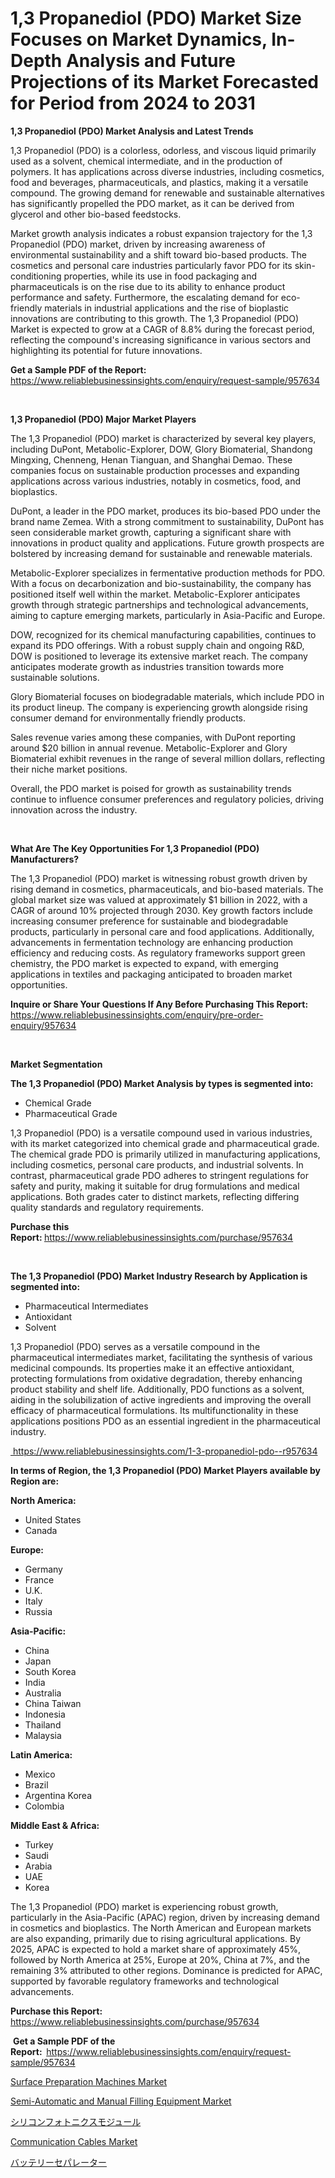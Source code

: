 <p><h1>1,3 Propanediol (PDO) Market Size Focuses on Market Dynamics, In-Depth Analysis and Future Projections of its Market Forecasted for Period from 2024 to 2031</h1></p><p><strong>1,3 Propanediol (PDO) Market Analysis and Latest Trends</strong></p>
<p><p>1,3 Propanediol (PDO) is a colorless, odorless, and viscous liquid primarily used as a solvent, chemical intermediate, and in the production of polymers. It has applications across diverse industries, including cosmetics, food and beverages, pharmaceuticals, and plastics, making it a versatile compound. The growing demand for renewable and sustainable alternatives has significantly propelled the PDO market, as it can be derived from glycerol and other bio-based feedstocks.</p><p>Market growth analysis indicates a robust expansion trajectory for the 1,3 Propanediol (PDO) market, driven by increasing awareness of environmental sustainability and a shift toward bio-based products. The cosmetics and personal care industries particularly favor PDO for its skin-conditioning properties, while its use in food packaging and pharmaceuticals is on the rise due to its ability to enhance product performance and safety. Furthermore, the escalating demand for eco-friendly materials in industrial applications and the rise of bioplastic innovations are contributing to this growth. The 1,3 Propanediol (PDO) Market is expected to grow at a CAGR of 8.8% during the forecast period, reflecting the compound's increasing significance in various sectors and highlighting its potential for future innovations.</p></p>
<p><strong>Get a Sample PDF of the Report:&nbsp;</strong> <a href="https://www.reliablebusinessinsights.com/enquiry/request-sample/957634">https://www.reliablebusinessinsights.com/enquiry/request-sample/957634</a></p>
<p>&nbsp;</p>
<p><strong>1,3 Propanediol (PDO) Major Market Players</strong></p>
<p><p>The 1,3 Propanediol (PDO) market is characterized by several key players, including DuPont, Metabolic-Explorer, DOW, Glory Biomaterial, Shandong Mingxing, Chenneng, Henan Tianguan, and Shanghai Demao. These companies focus on sustainable production processes and expanding applications across various industries, notably in cosmetics, food, and bioplastics.</p><p>DuPont, a leader in the PDO market, produces its bio-based PDO under the brand name Zemea. With a strong commitment to sustainability, DuPont has seen considerable market growth, capturing a significant share with innovations in product quality and applications. Future growth prospects are bolstered by increasing demand for sustainable and renewable materials.</p><p>Metabolic-Explorer specializes in fermentative production methods for PDO. With a focus on decarbonization and bio-sustainability, the company has positioned itself well within the market. Metabolic-Explorer anticipates growth through strategic partnerships and technological advancements, aiming to capture emerging markets, particularly in Asia-Pacific and Europe.</p><p>DOW, recognized for its chemical manufacturing capabilities, continues to expand its PDO offerings. With a robust supply chain and ongoing R&D, DOW is positioned to leverage its extensive market reach. The company anticipates moderate growth as industries transition towards more sustainable solutions.</p><p>Glory Biomaterial focuses on biodegradable materials, which include PDO in its product lineup. The company is experiencing growth alongside rising consumer demand for environmentally friendly products. </p><p>Sales revenue varies among these companies, with DuPont reporting around $20 billion in annual revenue. Metabolic-Explorer and Glory Biomaterial exhibit revenues in the range of several million dollars, reflecting their niche market positions.</p><p>Overall, the PDO market is poised for growth as sustainability trends continue to influence consumer preferences and regulatory policies, driving innovation across the industry.</p></p>
<p>&nbsp;</p>
<p><strong>What Are The Key Opportunities For 1,3 Propanediol (PDO) Manufacturers?</strong></p>
<p><p>The 1,3 Propanediol (PDO) market is witnessing robust growth driven by rising demand in cosmetics, pharmaceuticals, and bio-based materials. The global market size was valued at approximately $1 billion in 2022, with a CAGR of around 10% projected through 2030. Key growth factors include increasing consumer preference for sustainable and biodegradable products, particularly in personal care and food applications. Additionally, advancements in fermentation technology are enhancing production efficiency and reducing costs. As regulatory frameworks support green chemistry, the PDO market is expected to expand, with emerging applications in textiles and packaging anticipated to broaden market opportunities.</p></p>
<p><strong>Inquire or Share Your Questions If Any Before Purchasing This Report:</strong> <a href="https://www.reliablebusinessinsights.com/enquiry/pre-order-enquiry/957634">https://www.reliablebusinessinsights.com/enquiry/pre-order-enquiry/957634</a></p>
<p>&nbsp;</p>
<p><strong>Market Segmentation</strong></p>
<p><strong>The 1,3 Propanediol (PDO) Market Analysis by types is segmented into:</strong></p>
<p><ul><li>Chemical Grade</li><li>Pharmaceutical Grade</li></ul></p>
<p><p>1,3 Propanediol (PDO) is a versatile compound used in various industries, with its market categorized into chemical grade and pharmaceutical grade. The chemical grade PDO is primarily utilized in manufacturing applications, including cosmetics, personal care products, and industrial solvents. In contrast, pharmaceutical grade PDO adheres to stringent regulations for safety and purity, making it suitable for drug formulations and medical applications. Both grades cater to distinct markets, reflecting differing quality standards and regulatory requirements.</p></p>
<p><strong>Purchase this Report:&nbsp;</strong><a href="https://www.reliablebusinessinsights.com/purchase/957634">https://www.reliablebusinessinsights.com/purchase/957634</a></p>
<p>&nbsp;</p>
<p><strong>The 1,3 Propanediol (PDO) Market Industry Research by Application is segmented into:</strong></p>
<p><ul><li>Pharmaceutical Intermediates</li><li>Antioxidant</li><li>Solvent</li></ul></p>
<p><p>1,3 Propanediol (PDO) serves as a versatile compound in the pharmaceutical intermediates market, facilitating the synthesis of various medicinal compounds. Its properties make it an effective antioxidant, protecting formulations from oxidative degradation, thereby enhancing product stability and shelf life. Additionally, PDO functions as a solvent, aiding in the solubilization of active ingredients and improving the overall efficacy of pharmaceutical formulations. Its multifunctionality in these applications positions PDO as an essential ingredient in the pharmaceutical industry.</p></p>
<p><a href="https://www.reliablebusinessinsights.com/1-3-propanediol-pdo--r957634">&nbsp;https://www.reliablebusinessinsights.com/1-3-propanediol-pdo--r957634</a></p>
<p><strong>In terms of Region, the 1,3 Propanediol (PDO) Market Players available by Region are:</strong></p>
<p>
    <p> <strong> North America: </strong>
        <ul>
            <li>United States</li>
            <li>Canada</li>
        </ul>
        </p> 
    <p> <strong> Europe: </strong>
        <ul>
            <li>Germany</li>
            <li>France</li>
            <li>U.K.</li>
            <li>Italy</li>
            <li>Russia</li>
        </ul>
        </p> 
    <p> <strong> Asia-Pacific: </strong>
        <ul>
            <li>China</li>
            <li>Japan</li>
            <li>South Korea</li>
            <li>India</li>
            <li>Australia</li>
            <li>China Taiwan</li>
            <li>Indonesia</li>
            <li>Thailand</li>
            <li>Malaysia</li>
        </ul>
        </p> 
    <p> <strong> Latin America: </strong>
        <ul>
            <li>Mexico</li>
            <li>Brazil</li>
            <li>Argentina Korea</li>
            <li>Colombia</li>
        </ul>
        </p> 
    <p> <strong> Middle East & Africa: </strong>
        <ul>
            <li>Turkey</li>
            <li>Saudi</li>
            <li>Arabia</li>
            <li>UAE</li>
            <li>Korea</li>
        </ul>
    </p>
    </p>
<p><p>The 1,3 Propanediol (PDO) market is experiencing robust growth, particularly in the Asia-Pacific (APAC) region, driven by increasing demand in cosmetics and bioplastics. The North American and European markets are also expanding, primarily due to rising agricultural applications. By 2025, APAC is expected to hold a market share of approximately 45%, followed by North America at 25%, Europe at 20%, China at 7%, and the remaining 3% attributed to other regions. Dominance is predicted for APAC, supported by favorable regulatory frameworks and technological advancements.</p></p>
<p><strong>Purchase this Report: </strong><a href="https://www.reliablebusinessinsights.com/purchase/957634">https://www.reliablebusinessinsights.com/purchase/957634</a></p>
<p>&nbsp;<strong>Get a Sample PDF of the Report:&nbsp;&nbsp;</strong><a href="https://www.reliablebusinessinsights.com/enquiry/request-sample/957634">https://www.reliablebusinessinsights.com/enquiry/request-sample/957634</a></p>
<p><strong></strong></p>
<p><p><a href="https://www.linkedin.com/pulse/surface-preparation-machines-market-industry-landscape-growth-jwxwf?trackingId=RMdxWOvWTbSte6JJ0%2Bchhw%3D%3D">Surface Preparation Machines Market</a></p><p><a href="https://github.com/LacThu1/Market-Research-Report-List-1/blob/main/semi-automatic-and-manual-filling-equipment-market.md">Semi-Automatic and Manual Filling Equipment Market</a></p><p><a href="https://medium.com/@gordonjast2023/silicon-photonics-modules-market-%E3%81%AE%E3%82%B0%E3%83%AD%E3%83%BC%E3%83%90%E3%83%AB%E5%B8%82%E5%A0%B4%E6%A6%82%E8%A6%81%E3%81%AF-%E4%B8%96%E7%95%8C%E3%81%8A%E3%82%88%E3%81%B3%E4%B8%BB%E8%A6%81%E5%B8%82%E5%A0%B4%E3%81%AB%E3%81%8A%E3%81%91%E3%82%8B%E6%A5%AD%E7%95%8C%E3%81%AB%E5%BD%B1%E9%9F%BF%E3%82%92%E4%B8%8E%E3%81%88%E3%82%8B%E4%B8%BB%E8%A6%81%E3%81%AA%E3%83%88%E3%83%AC%E3%83%B3%E3%83%89%E3%81%AB%E3%81%A4%E3%81%84%E3%81%A6-%E7%8B%AC%E8%87%AA%E3%81%AE%E8%A6%96%E7%82%B9%E3%82%92%E6%8F%90%E4%BE%9B%E3%81%97%E3%81%BE%E3%81%99-06ccaa7559a0">シリコンフォトニクスモジュール</a></p><p><a href="https://www.linkedin.com/pulse/global-communication-cables-market-size-trends-analysis-regional-zlmkf?trackingId=27v8NvjcTduTdtaqAbiVug%3D%3D">Communication Cables Market</a></p><p><a href="https://medium.com/@gordonjast2023/battery-separators-market-%E3%81%AF-%E3%82%B3%E3%82%B9%E3%83%88%E7%AE%A1%E7%90%86%E3%81%A8%E5%8A%B9%E7%8E%87%E5%90%91%E4%B8%8A%E3%82%92%E5%84%AA%E5%85%88%E3%81%97%E3%81%BE%E3%81%99-%E3%81%95%E3%82%89%E3%81%AB-%E5%A0%B1%E5%91%8A%E6%9B%B8%E3%81%AF%E5%B8%82%E5%A0%B4%E3%81%AE%E9%9C%80%E8%A6%81%E9%9D%A2%E3%81%A8%E4%BE%9B%E7%B5%A6%E9%9D%A2%E3%81%AE%E4%B8%A1%E6%96%B9%E3%82%92%E3%82%AB%E3%83%90%E3%83%BC%E3%81%97%E3%81%A6%E3%81%84%E3%81%BE%E3%81%99-battery-separators-6f91969e7fca">バッテリーセパレーター</a></p></p>